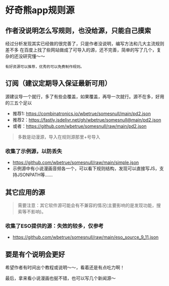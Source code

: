 # 好奇熊app规则源
## 作者没说明怎么写规则，也没给源，只能自己摸索
经过分析发现其实已经做的很完善了，只是作者没说明，编写方法和几大主流规则差不多
在百度上找了些网站做成了可导入的源，还不完善，简单的写了几个，复杂的还没研究懂～～

```base
有好资源可以推荐，优秀的可以免费制作规则。
```

## 订阅（建议定期导入保证最新可用）
源建议导一个就行，多了有些会覆盖，如果覆盖，再导一次就行。源不在多，好用的三五个足以

- 推荐1: <https://combinatronics.io/wbetrue/somesnull/main/pd2.json>
- 推荐2：<https://fastly.jsdelivr.net/gh/wbetrue/somesnull@main/pd2.json>
- 或者：<https://github.com/wbetrue/somesnull/raw/main/pd2.json>
> 多数是动漫源，导入在规则源那里+号导入

### 收集了示例源，以防丢失
- <https://github.com/wbetrue/somesnull/raw/main/simple.json>
- 示例源中有小说漫画音频各一个，可以看下规则结构，发现可以直接写JS，支持JSONPATH等……

## 其它应用的源
> 需要注意：其它软件源可能会有不兼容的情况(主要影响的是发现功能，搜索等不影响)。
### 收集了ESO提供的源：失效的较多，仅参考
- <https://github.com/wbetrue/somesnull/raw/main/eso_source_9_11.json>

## 要是有个说明会更好
希望作者有时间出个教程或说明～～，看着还是有点吃力啊！

最后，拿来看小说漫画也挻不错，也可以写几个新闻源～
